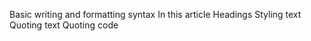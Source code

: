 Basic writing and formatting syntax
In this article
Headings
Styling text
Quoting text
Quoting code
